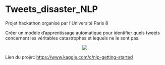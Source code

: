 # Tweets_disaster_NLP
Projet hackathon organisé par l'Université Paris 8 


Créer un modèle d’apprentissage automatique pour identifier quels tweets concernent les véritables catastrophes et lequels ne le sont pas.

<p align="center">
<img src="https://user-images.githubusercontent.com/73304946/163835160-d33aa13f-a005-4dc7-b504-033ab0afc685.png"/>
</p>


Lien du projet: https://www.kaggle.com/c/nlp-getting-started
